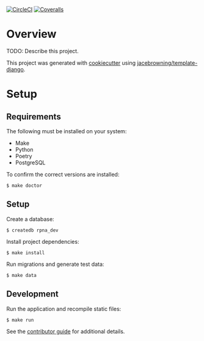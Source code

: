 [![CircleCI](https://img.shields.io/circleci/build/github/code-for-good-wm/rooseveltparkna-alerts)](https://circleci.com/gh/code-for-good-wm/rooseveltparkna-alerts)
[![Coveralls](https://img.shields.io/coveralls/github/code-for-good-wm/rooseveltparkna-alerts)](https://coveralls.io/github/code-for-good-wm/rooseveltparkna-alerts)

# Overview

TODO: Describe this project.

This project was generated with [cookiecutter](https://github.com/audreyr/cookiecutter) using [jacebrowning/template-django](https://github.com/jacebrowning/template-django).

# Setup

## Requirements

The following must be installed on your system:

- Make
- Python
- Poetry
- PostgreSQL

To confirm the correct versions are installed:

```
$ make doctor
```

## Setup

Create a database:

```
$ createdb rpna_dev
```

Install project dependencies:

```
$ make install
```

Run migrations and generate test data:

```
$ make data
```

## Development

Run the application and recompile static files:

```
$ make run
```

See the [contributor guide](CONTRIBUTING.md) for additional details.

